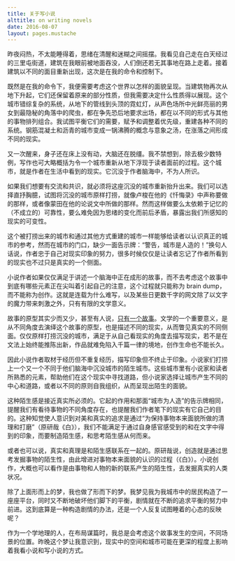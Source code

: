```yaml
---
title: 关于写小说
alttitle: on writing novels
date: 2016-08-07
layout: pages.mustache
---
```

昨夜闷热，不太能睡得着，思绪在清醒和迷糊之间摇摆。我看见自己走在白天经过的三里屯街道，建筑在我眼前被地面吞没，人们倒还若无其事地在路上走着。接着建筑以不同的面目重新出现，这次是在我的命令和控制下。

既然是在我的命令下，我便需要考虑这个世界以怎样的面貌呈现。当建筑物再次从地下升起，它们还保留着原来的部分性质，但我需要决定什么性质得以展现。这个城市错综复杂的系统，从地下的管线到头顶的霓虹灯，从声色场所中光鲜亮丽的男女到最隐秘的角落中的爬虫，都在争先恐后地要求出场，都在以不同的形式与其他的事物排列组合。我试图平衡它们的需要，赋予和调整着优先级，重建各种不同的系统。钢筋混凝土和沥青的城市变成一锅沸腾的概念与意象之汤，在涨落之间形成不同的现实。

又一次醒来，身子还在床上没有动，大脑还在脱缰。我不禁想到，除去极少数特例，写作也可大略概括为令一个城市重新从地下浮现于读者面前的过程。这个城市，就是作者在生活中看到的现实。它沉没于作者脑海中，不为人所识。

如果我们想要有交流和共识，就必须将这座沉没的城市重新抬升出来。我们可以选择直抒胸臆，试图将沉没的城市原样打捞，就像卢梭在他的《忏悔录》中声称要做的那样，或者像蒙田在他的论说文中所做的那样。然而这样做要么太依赖于记忆的（不成立的）可靠性，要么难免因为思绪的变化而前后矛盾，暴露出我们所感知的现实的可变性。

这个被打捞出来的城市和通过其他方式重建的城市一样能够给读者以认识真正的城市的参考，然而在城市的门口，缺少一面告示牌：“警告，城市是人造的！”换句人话说，作者忠于自己对现实印象的努力，很多时候仅仅是让读者忘记了作者所看到的现实也不过只是真实的一个侧面。

小说作者如果仅仅满足于讲述一个脑海中正在成形的故事，而不去考虑这个故事中到底有哪些元素正在尖叫着引起自己的注意，这个过程就只能称为
brain
dump，而不能称为创作。这就是连载为什么难写，以及某些日更数千字的网文除了以文字的魔力带来刺激之外，只有有限的文学意义。

故事的原型其实少而又少，甚至有人说，[只有一个故事](/reviews/billions-of-ways-to-read)。文学的一个重要意义，是从不同角度去演绎这个故事的原型，也是描述不同的现实，从而瞥见真实的不同侧面。仅仅原样打捞沉没的城市，满足于从自己看现实的角度去描写现实，若不是在文法上始终能推陈出新，作品就难免陷入千篇一律的境地，创作生命也不能长久。

因此小说作者取材于经历但不重复经历，描写印象但不终止于印象。小说家们打捞上一个又一个不同于他们脑海中沉没城市的陌生城市。这些城市里有小说家和读者所熟悉的元素，帮助他们在这个现实中寻找道路，但小说家选择让城市产生不同的中心和道路，或者以不同的原则自我组织，从而呈现出陌生的面貌。

这种陌生感是接近真实所必须的。它起的作用和那面“城市为人造”的告示牌相同，提醒我们有看待事物的不同角度存在，也提醒我们作者笔下的现实有它自己的目的。这种知觉使人意识到对美和真实的追求是通过“为保持事物本来面貌所做的清理和打磨”（原研哉《白》），我们不能满足于通过自身感官感受到的和在文字中得到的印象，而要制造陌生感，和思考陌生感从何而来。

或者也可以说，真实和真理是和陌生感联系在一起的。原研哉说，创造就是通过思考发掘事物的陌生性，由此增进对事物本来面貌的认识的过程（《白》）。小说创作，大概也可以看作是由事物和人物的新的联系产生的陌生性，去发掘真实的人类状况。

除了上面形而上的梦，我也做了形而下的梦。我梦见我为我城市中的居民构造了一座座平台，同时又不断地破坏他们脚下的平衡，剧情就在不断的追求平衡的努力中前进。这到底算是一种构造剧情的办法，还是一个人反复试图睡着的心态的反映呢？

作为一个学地理的人，在布局谋篇时，我总是会考虑这个故事发生的空间，不同场景的位置。昨晚这个梦让我意识到，现实中的空间和城市可能在更深的程度上影响着我看小说和写小说的方式。
